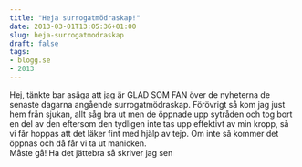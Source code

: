 ```yaml
---
title: "Heja surrogatmödraskap!"
date: 2013-03-01T13:05:36+01:00
slug: heja-surrogatmodraskap
draft: false
tags:
- blogg.se
- 2013
---
```

Hej, tänkte bar asäga att jag är GLAD SOM FAN över de nyheterna de senaste dagarna angående surrogatmödraskap. Förövrigt så kom jag just hem från sjukan, allt såg bra ut men de öppnade upp sytråden och tog bort en del av den eftersom den tydligen inte tas upp effektivt av min kropp, så vi får hoppas att det läker fint med hjälp av tejp. Om inte så kommer det öppnas och då får vi ta ut manicken.  
Måste gå! Ha det jättebra så skriver jag sen